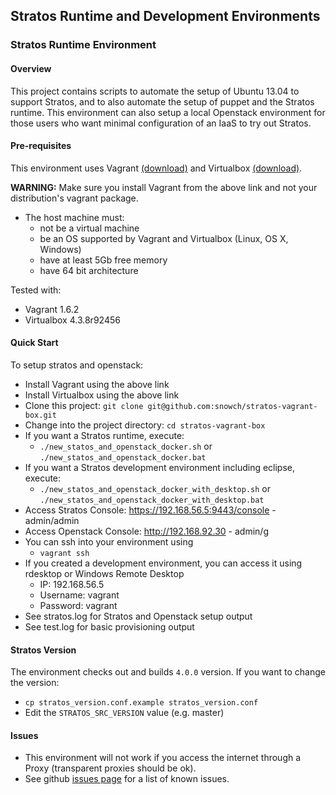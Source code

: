 ## Stratos Runtime and Development Environments 

### Stratos Runtime Environment

#### Overview

This project contains scripts to automate the setup of Ubuntu 13.04 to support Stratos, and to also automate the setup of puppet and the Stratos runtime.  This environment can also setup a local Openstack environment for those users who want minimal configuration of an IaaS to try out Stratos.

#### Pre-requisites

This environment uses Vagrant [(download)](http://www.vagrantup.com/downloads.html) and Virtualbox [(download)](https://www.virtualbox.org/wiki/Downloads).

**WARNING:** Make sure you install Vagrant from the above link and not your distribution's vagrant package.

- The host machine must:
  - not be a virtual machine
  - be an OS supported by Vagrant and Virtualbox (Linux, OS X, Windows)
  - have at least 5Gb free memory
  - have 64 bit architecture

Tested with:

- Vagrant 1.6.2
- Virtualbox 4.3.8r92456

#### Quick Start

To setup stratos and openstack:

- Install Vagrant using the above link
- Install Virtualbox using the above link
- Clone this project: ```git clone git@github.com:snowch/stratos-vagrant-box.git```
- Change into the project directory: ```cd stratos-vagrant-box```
- If you want a Stratos runtime, execute: 
  - ```./new_statos_and_openstack_docker.sh``` or ```./new_statos_and_openstack_docker.bat```
- If you want a Stratos development environment including eclipse, execute: 
  - ```./new_statos_and_openstack_docker_with_desktop.sh``` or ```./new_statos_and_openstack_docker_with_desktop.bat``` 
- Access Stratos Console: https://192.168.56.5:9443/console - admin/admin
- Access Openstack Console: http://192.168.92.30 - admin/g
- You can ssh into your environment using
  - `vagrant ssh`
- If you created a development environment, you can access it using rdesktop or Windows Remote Desktop
  - IP: 192.168.56.5
  - Username: vagrant
  - Password: vagrant
- See stratos.log for Stratos and Openstack setup output
- See test.log for basic provisioning output

#### Stratos Version

The environment checks out and builds ```4.0.0``` version. If you want to change the version:

- ```cp stratos_version.conf.example stratos_version.conf```
- Edit the ```STRATOS_SRC_VERSION``` value (e.g. master)

#### Issues

- This environment will not work if you access the internet through a Proxy (transparent proxies should be ok).
- See github [issues page](https://github.com/snowch/stratos-vagrant-box/issues) for a list of known issues.

